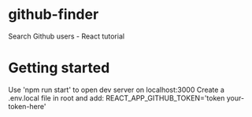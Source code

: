 # github-finder
Search Github users - React tutorial

# Getting started
Use 'npm run start' to open dev server on localhost:3000
Create a .env.local file in root and add:
REACT_APP_GITHUB_TOKEN='token your-token-here'
